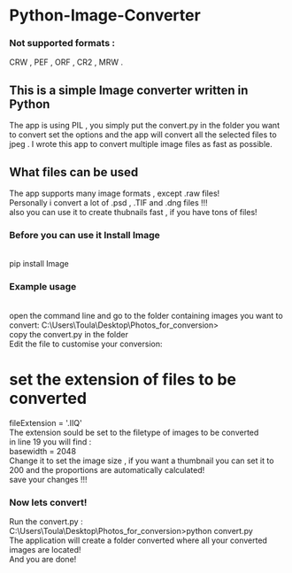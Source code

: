 # Python-Image-Converter

### Not supported formats :
CRW , PEF , ORF , CR2 , MRW .
## This is a simple Image converter written in Python
The app is using PIL , you simply put the convert.py in the folder you want to convert set the options 
and the app will convert all the selected files to jpeg . I wrote this app to convert multiple image files
as fast as possible.
## What files can be used
The app supports many image formats , except .raw files! </br>
Personally i convert a lot of .psd , .TIF and .dng files !!! </br>
also you can use it to create thubnails fast , if you have tons of files!
### Before you can use it Install Image

</br> pip install Image 

### Example usage

</br> open the command line and go to the folder containing images you want to convert:
C:\Users\Toula\Desktop\Photos_for_conversion> </br>
copy the convert.py in the folder </br>
Edit the file to customise your conversion: </br>
# set the extension of files to be converted 
fileExtension = '.IIQ' </br>
The extension sould be set to the filetype of images to be converted </br>
in line 19 you will find : </br>
basewidth = 2048 </br>
Change it to set the image size ,
if you want a thumbnail you can set it to 200 and the proportions are automatically calculated!</br>
save your changes !!!


### Now lets convert!
Run the convert.py :  </br>
C:\Users\Toula\Desktop\Photos_for_conversion>python convert.py </br>
The application will create a folder converted where all your converted images are located!
</br>
And you are done! 


